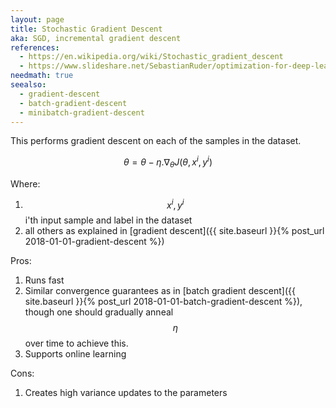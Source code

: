 ```yaml
---
layout: page
title: Stochastic Gradient Descent
aka: SGD, incremental gradient descent
references:
  - https://en.wikipedia.org/wiki/Stochastic_gradient_descent
  - https://www.slideshare.net/SebastianRuder/optimization-for-deep-learning
needmath: true
seealso:
  - gradient-descent
  - batch-gradient-descent
  - minibatch-gradient-descent
---
```

This performs gradient descent on each of the samples in the dataset.

$$ \theta = \theta - \eta . \nabla_{\theta} J(\theta, x^i, y^i) $$

Where:
1. $$x^i, y^i$$ i'th input sample and label in the dataset
2. all others as explained in
[gradient descent]({{ site.baseurl }}{% post_url 2018-01-01-gradient-descent %})

Pros:
1. Runs fast
2. Similar convergence guarantees as in
[batch gradient descent]({{ site.baseurl }}{% post_url 2018-01-01-batch-gradient-descent %}),
though one should gradually anneal $$\eta$$ over time to achieve this.
3. Supports online learning

Cons:
1. Creates high variance updates to the parameters
